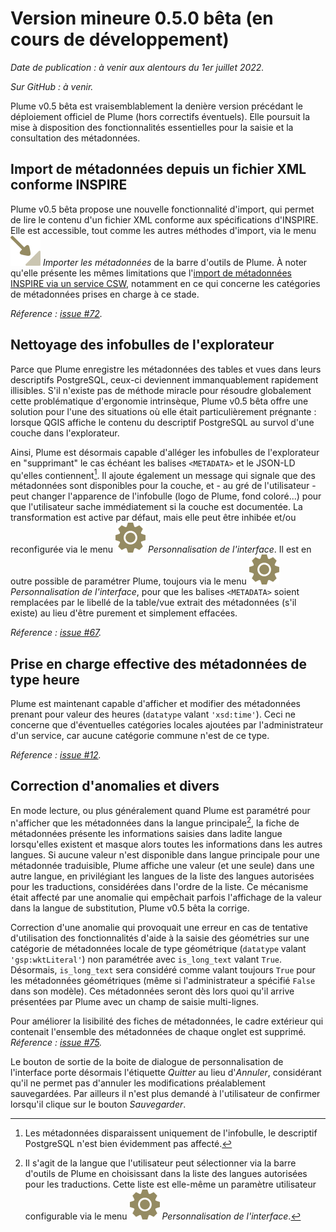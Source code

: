 # Version mineure 0.5.0 bêta (en cours de développement)

*Date de publication : à venir aux alentours du 1er juillet 2022.*

*Sur GitHub : à venir.*

Plume v0.5 bêta est vraisemblablement la denière version précédant le déploiement officiel de Plume (hors correctifs éventuels). Elle poursuit la mise à disposition des fonctionnalités essentielles pour la saisie et la consultation des métadonnées.

## Import de métadonnées depuis un fichier XML conforme INSPIRE

Plume v0.5 bêta propose une nouvelle fonctionnalité d'import, qui permet de lire le contenu d'un fichier XML conforme aux spécifications d'INSPIRE. Elle est accessible, tout comme les autres méthodes d'import, via le menu ![import.svg](../../../plume/icons/general/import.svg) *Importer les métadonnées* de la barre d'outils de Plume. À noter qu'elle présente les mêmes limitations que l'[import de métadonnées INSPIRE via un service CSW](../usage/actions_generales.md#import-de-métadonnées-depuis-un-service-csw-inspire), notamment en ce qui concerne les catégories de métadonnées prises en charge à ce stade.

*Réference : [issue #72](https://github.com/MTES-MCT/metadata-postgresql/issues/72).*

## Nettoyage des infobulles de l'explorateur

Parce que Plume enregistre les métadonnées des tables et vues dans leurs descriptifs PostgreSQL, ceux-ci deviennent immanquablement rapidement illisibles. S'il n'existe pas de méthode miracle pour résoudre globalement cette problématique d'ergonomie intrinsèque, Plume v0.5 bêta offre une solution pour l'une des situations où elle était particulièrement prégnante : lorsque QGIS affiche le contenu du descriptif PostgreSQL au survol d'une couche dans l'explorateur.

Ainsi, Plume est désormais capable d'alléger les infobulles de l'explorateur en "supprimant" le cas échéant les balises `<METADATA>` et le JSON-LD qu'elles contiennent[^suppression]. Il ajoute également un message qui signale que des métadonnées sont disponibles pour la couche, et - au gré de l'utilisateur - peut changer l'apparence de l'infobulle (logo de Plume, fond coloré...) pour que l'utilisateur sache immédiatement si la couche est documentée. La transformation est active par défaut, mais elle peut être inhibée et/ou reconfigurée via le menu ![configuration.svg](../../../plume/icons/general/configuration.svg) *Personnalisation de l'interface*. Il est en outre possible de paramétrer Plume, toujours via le menu ![configuration.svg](../../../plume/icons/general/configuration.svg) *Personnalisation de l'interface*, pour que les balises `<METADATA>` soient remplacées par le libellé de la table/vue extrait des métadonnées (s'il existe) au lieu d'être purement et simplement effacées.

[^suppression]: Les métadonnées disparaissent uniquement de l'infobulle, le descriptif PostgreSQL n'est bien évidemment pas affecté.

*Réference : [issue #67](https://github.com/MTES-MCT/metadata-postgresql/issues/67).*

## Prise en charge effective des métadonnées de type heure

Plume est maintenant capable d'afficher et modifier des métadonnées prenant pour valeur des heures (`datatype` valant `'xsd:time'`). Ceci ne concerne que d'éventuelles catégories locales ajoutées par l'administrateur d'un service, car aucune catégorie commune n'est de ce type.

*Réference : [issue #12](https://github.com/MTES-MCT/metadata-postgresql/issues/12).*

## Correction d'anomalies et divers

En mode lecture, ou plus généralement quand Plume est paramétré pour n'afficher que les métadonnées dans la langue principale[^mainlanguage], la fiche de métadonnées présente les informations saisies dans ladite langue lorsqu'elles existent et masque alors toutes les informations dans les autres langues. Si aucune valeur n'est disponible dans langue principale pour une métadonnée traduisible, Plume affiche une valeur (et une seule) dans une autre langue, en privilégiant les langues de la liste des langues autorisées pour les traductions, considérées dans l'ordre de la liste. Ce mécanisme était affecté par une anomalie qui empêchait parfois l'affichage de la valeur dans la langue de substitution, Plume v0.5 bêta la corrige.

Correction d'une anomalie qui provoquait une erreur en cas de tentative d'utilisation des fonctionnalités d'aide à la saisie des géométries sur une catégorie de métadonnées locale de type géométrique (`datatype` valant `'gsp:wktLiteral'`) non paramétrée avec `is_long_text` valant `True`. Désormais, `is_long_text` sera considéré comme valant toujours `True` pour les métadonnées géométriques (même si l'administrateur a spécifié `False` dans son modèle). Ces métadonnées seront dès lors quoi qu'il arrive présentées par Plume avec un champ de saisie multi-lignes.

Pour améliorer la lisibilité des fiches de métadonnées, le cadre extérieur qui contenait l'ensemble des métadonnées de chaque onglet est supprimé. *Réference : [issue #75](https://github.com/MTES-MCT/metadata-postgresql/issues/75).*

Le bouton de sortie de la boite de dialogue de personnalisation de l'interface porte désormais l'étiquette *Quitter* au lieu d'*Annuler*, considérant qu'il ne permet pas d'annuler les modifications préalablement sauvegardées. Par ailleurs il n'est plus demandé à l'utilisateur de confirmer lorsqu'il clique sur le bouton *Sauvegarder*.

[^mainlanguage]: Il s'agit de la langue que l'utilisateur peut sélectionner via la barre d'outils de Plume en choisissant dans la liste des langues autorisées pour les traductions. Cette liste est elle-même un paramètre utilisateur configurable via le menu ![configuration.svg](../../../plume/icons/general/configuration.svg)  *Personnalisation de l'interface*.

